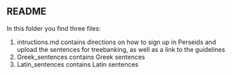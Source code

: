 ## README

In this folder you find three files: 

1. intructions.md contains directions on how to sign up in Perseids and upload the sentences for treebanking, as well as a link to the guidelines
2. Greek_sentences contains Greek sentences
3. Latin_sentences contains Latin sentences

